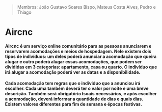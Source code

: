 > Membros: João Gustavo Soares Bispo, Mateus Costa Alves, Pedro e Thiago
# Aircnc

#### Aircnc é um serviço online comunitário para as pessoas anunciarem e reservarem acomodações e meios de hospedagem. Nele existem dois tipos de indivíduos: um deles poderá anunciar a acomodação que queira alugar e outro poderá alugar essas acomodações, que podem ser divididas em 3 categorias: apartamento, casa ou quarto. O indivíduo que irá alugar a acomodação poderá ver as datas e a disponibilidade.
#### Cada acomodação tem regras que o individuo que a anunciou irá escolher. Cada uma também deverá ter o valor por noite e uma breve descrição. Também será obrigatório tsoais necessários, e após escolher a acomodação, deverá informar a quantidade de dias e quais dias. Existem valores diferentes para fim de semana e épocas festivas.

